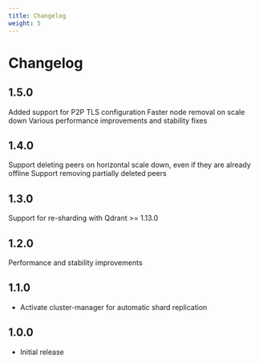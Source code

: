 ```yaml
---
title: Changelog
weight: 5
---
```


# Changelog

## 1.5.0

Added support for P2P TLS configuration
Faster node removal on scale down
Various performance improvements and stability fixes

## 1.4.0

Support deleting peers on horizontal scale down, even if they are already offline
Support removing partially deleted peers

## 1.3.0

Support for re-sharding with Qdrant >= 1.13.0

## 1.2.0

Performance and stability improvements

## 1.1.0

* Activate cluster-manager for automatic shard replication

## 1.0.0

* Initial release
